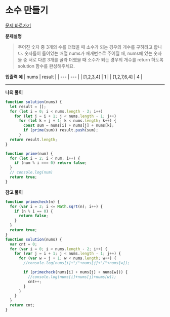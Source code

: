# 소수 만들기

[문제 바로가기](https://school.programmers.co.kr/learn/courses/30/lessons/12977)

**문제설명**

> 주어진 숫자 중 3개의 수를 더했을 때 소수가 되는 경우의 개수를 구하려고 합니다. 숫자들이 들어있는 배열 nums가 매개변수로 주어질 때, nums에 있는 숫자들 중 서로 다른 3개를 골라 더했을 때 소수가 되는 경우의 개수를 return 하도록 solution 함수를 완성해주세요.

**입출력 예**
| nums | result |
| --- | --- |
| [1,2,3,4] | 1 |
| [1,2,7,6,4] | 4 |

---

**나의 풀이**

```javascript
function solution(nums) {
  let result = [];
  for (let i = 0; i < nums.length - 2; i++)
    for (let j = i + 1; j < nums.length - 1; j++)
      for (let k = j + 1; k < nums.length; k++) {
        const sum = nums[i] + nums[j] + nums[k];
        if (prime(sum)) result.push(sum);
      }
  return result.length;
}

function prime(num) {
  for (let i = 2; i < num; i++) {
    if (num % i === 0) return false;
  }
  // console.log(num)
  return true;
}
```

**참고 풀이**

```javascript
function primecheck(n) {
  for (var i = 2; i <= Math.sqrt(n); i++) {
    if (n % i == 0) {
      return false;
    }
  }
  return true;
}
function solution(nums) {
  var cnt = 0;
  for (var i = 0; i < nums.length - 2; i++) {
    for (var j = i + 1; j < nums.length - 1; j++) {
      for (var w = j + 1; w < nums.length; w++) {
        //console.log(nums[i]+"/"+nums[j]+"/"+nums[w]);

        if (primecheck(nums[i] + nums[j] + nums[w])) {
          //console.log(nums[i]+nums[j]+nums[w]);
          cnt++;
        }
      }
    }
  }
  return cnt;
}
```
